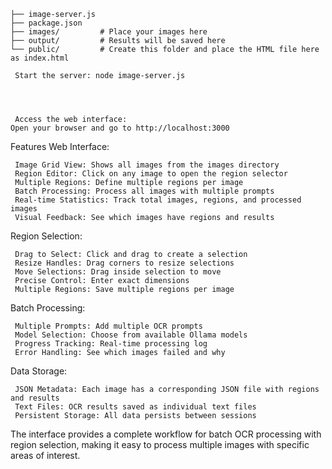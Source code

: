 ```project/
├── image-server.js
├── package.json
├── images/         # Place your images here
├── output/         # Results will be saved here
└── public/         # Create this folder and place the HTML file here as index.html
```
 
 

     Start the server: node image-server.js
 
 
 

     Access the web interface:
    Open your browser and go to http://localhost:3000
     

Features 
Web Interface: 

     Image Grid View: Shows all images from the images directory
     Region Editor: Click on any image to open the region selector
     Multiple Regions: Define multiple regions per image
     Batch Processing: Process all images with multiple prompts
     Real-time Statistics: Track total images, regions, and processed images
     Visual Feedback: See which images have regions and results
     

Region Selection: 

     Drag to Select: Click and drag to create a selection
     Resize Handles: Drag corners to resize selections
     Move Selections: Drag inside selection to move
     Precise Control: Enter exact dimensions
     Multiple Regions: Save multiple regions per image
     

Batch Processing: 

     Multiple Prompts: Add multiple OCR prompts
     Model Selection: Choose from available Ollama models
     Progress Tracking: Real-time processing log
     Error Handling: See which images failed and why
     

Data Storage: 

     JSON Metadata: Each image has a corresponding JSON file with regions and results
     Text Files: OCR results saved as individual text files
     Persistent Storage: All data persists between sessions
     

The interface provides a complete workflow for batch OCR processing with region selection, making it easy to process multiple images with specific areas of interest. 
